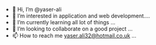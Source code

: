 - 👋 Hi, I’m @yaser-ali
- 👀 I’m interested in application and web development....
- 🌱 I’m currently learning all lot of things ...
- 💞️ I’m looking to collaborate on a good project ...
- 📫 How to reach me yaser.ali32@hotmail.co.uk ...

<!---
yaser-ali/yaser-ali is a ✨ special ✨ repository because its `README.md` (this file) appears on your GitHub profile.
You can click the Preview link to take a look at your changes.
--->
